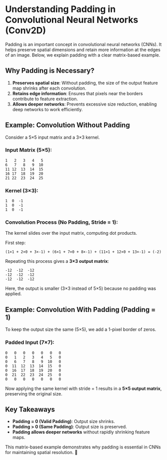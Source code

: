 # Understanding Padding in Convolutional Neural Networks (Conv2D)

Padding is an important concept in convolutional neural networks (CNNs). It helps preserve spatial dimensions and retain more information at the edges of an image. Below, we explain padding with a clear matrix-based example.

## Why Padding is Necessary?
1. **Preserves spatial size**: Without padding, the size of the output feature map shrinks after each convolution.
2. **Retains edge information**: Ensures that pixels near the borders contribute to feature extraction.
3. **Allows deeper networks**: Prevents excessive size reduction, enabling deep networks to work efficiently.

## Example: Convolution Without Padding
Consider a 5×5 input matrix and a 3×3 kernel.

### Input Matrix (5×5):
```
1   2   3   4   5
6   7   8   9  10
11 12  13  14  15
16 17  18  19  20
21 22  23  24  25
```

### Kernel (3×3):
```
1  0  -1
1  0  -1
1  0  -1
```

### Convolution Process (No Padding, Stride = 1):
The kernel slides over the input matrix, computing dot products.

First step:
```
(1×1 + 2×0 + 3×-1) + (6×1 + 7×0 + 8×-1) + (11×1 + 12×0 + 13×-1) = (-2)
```
Repeating this process gives a **3×3 output matrix**:
```
-12  -12  -12
-12  -12  -12
-12  -12  -12
```

Here, the output is smaller (3×3 instead of 5×5) because no padding was applied.

## Example: Convolution With Padding (Padding = 1)
To keep the output size the same (5×5), we add a 1-pixel border of zeros.

### Padded Input (7×7):
```
0   0   0   0   0   0   0
0   1   2   3   4   5   0
0   6   7   8   9  10   0
0  11  12  13  14  15   0
0  16  17  18  19  20   0
0  21  22  23  24  25   0
0   0   0   0   0   0   0
```

Now applying the same kernel with stride = 1 results in a **5×5 output matrix**, preserving the original size.

## Key Takeaways
- **Padding = 0 (Valid Padding)**: Output size shrinks.
- **Padding > 0 (Same Padding)**: Output size is preserved.
- **Padding allows deeper networks** without rapidly shrinking feature maps.

This matrix-based example demonstrates why padding is essential in CNNs for maintaining spatial resolution. 🚀


